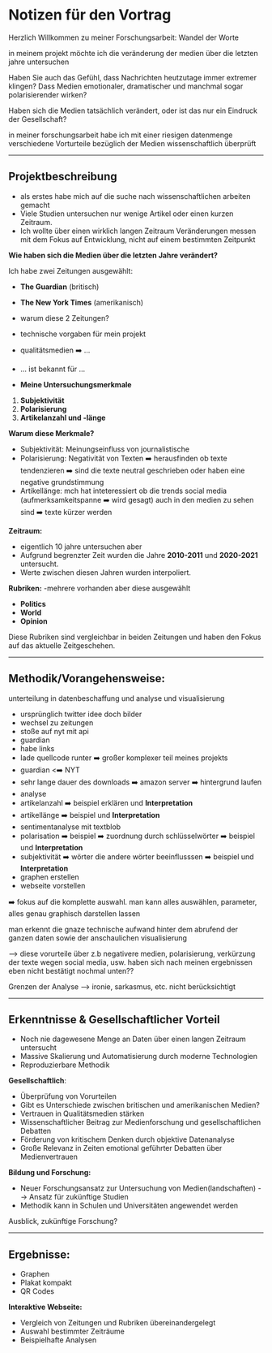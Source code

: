 # Notizen für den Vortrag

Herzlich Willkommen zu meiner Forschungsarbeit: Wandel der Worte

in meinem projekt möchte ich die veränderung der medien über die letzten jahre untersuchen

Haben Sie auch das Gefühl, dass Nachrichten heutzutage immer extremer klingen?
Dass Medien emotionaler, dramatischer und manchmal sogar polarisierender wirken?

Haben sich die Medien tatsächlich verändert, oder ist das nur ein Eindruck der Gesellschaft?

in meiner forschungsarbeit habe ich mit einer riesigen datenmenge verschiedene Vorturteile bezüglich der Medien wissenschaftlich überprüft

---

## Projektbeschreibung

- als erstes habe mich auf die suche nach wissenschaftlichen arbeiten gemacht
- Viele Studien untersuchen nur wenige Artikel oder einen kurzen Zeitraum.
- Ich wollte über einen wirklich langen Zeitraum Veränderungen messen mit dem Fokus auf Entwicklung, nicht auf einem bestimmten Zeitpunkt

**Wie haben sich die Medien über die letzten Jahre verändert?**

Ich habe zwei Zeitungen ausgewählt:

- **The Guardian** (britisch)
- **The New York Times** (amerikanisch)

- warum diese 2 Zeitungen?
- technische vorgaben für mein projekt
- qualitätsmedien ➡️ ...
- ... ist bekannt für ...
- **Meine Untersuchungsmerkmale**

1. **Subjektivität**
2. **Polarisierung**
3. **Artikelanzahl und -länge**

**Warum diese Merkmale?**

- Subjektivität: Meinungseinfluss von journalistische
- Polarisierung: Negativität von Texten ➡️ herausfinden ob texte tendenzieren ➡️ sind die texte neutral geschrieben oder haben eine negative grundstimmung
- Artikellänge: mch hat inteteressiert ob die trends social media (aufmerksamkeitspanne ➡️ wird gesagt) auch in den medien zu sehen sind ➡️ texte kürzer werden

**Zeitraum:**

- eigentlich 10 jahre untersuchen aber
- Aufgrund begrenzter Zeit wurden die Jahre **2010-2011** und **2020-2021** untersucht.
- Werte zwischen diesen Jahren wurden interpoliert.

**Rubriken:**
-mehrere vorhanden aber diese ausgewählt

- **Politics**
- **World**
- **Opinion**

Diese Rubriken sind vergleichbar in beiden Zeitungen und haben den Fokus auf das aktuelle Zeitgeschehen.

---

## Methodik/Vorangehensweise:

unterteilung in datenbeschaffung und analyse und visualisierung

- ursprünglich twitter idee doch bilder
- wechsel zu zeitungen
- stoße auf nyt mit api
- guardian
- habe links
- lade quellcode runter ➡️ großer komplexer teil meines projekts
- guardian <➡️ NYT
- sehr lange dauer des downloads ➡️ amazon server ➡️ hintergrund laufen
- analyse
- artikelanzahl ➡️ beispiel erklären und **Interpretation**
- artikellänge ➡️ beispiel und **Interpretation**
- sentimentanalyse mit textblob
- polarisation ➡️ beispiel ➡️ zuordnung durch schlüsselwörter ➡️ beispiel und **Interpretation**
- subjektivität ➡️ wörter die andere wörter beeinflusssen ➡️ beispiel und **Interpretation**
- graphen erstellen
- webseite vorstellen

➡️ fokus auf die komplette auswahl. man kann alles auswählen, parameter, alles genau graphisch darstellen lassen

man erkennt die gnaze technische aufwand hinter dem abrufend der ganzen daten sowie der anschaulichen visualisierung

--> diese vorurteile über z.b negativere medien, polarisierung, verkürzung der texte wegen social media, usw. haben sich nach meinen ergebnissen eben nicht bestätigt
nochmal unten??

Grenzen der Analyse --> ironie, sarkasmus, etc. nicht berücksichtigt

---

## Erkenntnisse & Gesellschaftlicher Vorteil

- Noch nie dagewesene Menge an Daten über einen langen Zeitraum untersucht
- Massive Skalierung und Automatisierung durch moderne Technologien
- Reproduzierbare Methodik

**Gesellschaftlich**:

- Überprüfung von Vorurteilen
- Gibt es Unterschiede zwischen britischen und amerikanischen Medien?
- Vertrauen in Qualitätsmedien stärken
- Wissenschaftlicher Beitrag zur Medienforschung und gesellschaftlichen Debatten
- Förderung von kritischem Denken durch objektive Datenanalyse
- Große Relevanz in Zeiten emotional geführter Debatten über Medienvertrauen

**Bildung und Forschung:**

- Neuer Forschungsansatz zur Untersuchung von Medien(landschaften) --> Ansatz für zukünftige Studien
- Methodik kann in Schulen und Universitäten angewendet werden

Ausblick, zukünftige Forschung?

---

## Ergebnisse:

- Graphen
- Plakat kompakt
- QR Codes

**Interaktive Webseite:**

- Vergleich von Zeitungen und Rubriken übereinandergelegt
- Auswahl bestimmter Zeiträume
- Beispielhafte Analysen
